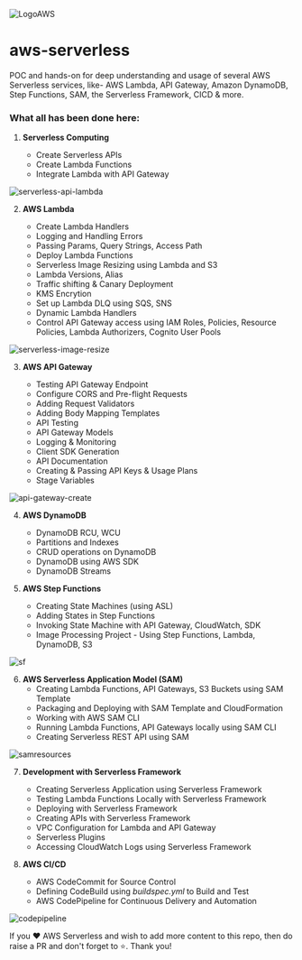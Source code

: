 ![LogoAWS](https://user-images.githubusercontent.com/26769575/95014766-a7686680-0666-11eb-8ead-99fc25305a92.png)

# aws-serverless
POC and hands-on for deep understanding and usage of several AWS Serverless services, like- AWS Lambda, API Gateway, Amazon DynamoDB, Step Functions, SAM, the Serverless Framework, CICD &amp; more.

### What all has been done here:

1. **Serverless Computing**

    - Create Serverless APIs
    - Create Lambda Functions
    - Integrate Lambda with API Gateway
    
![serverless-api-lambda](https://user-images.githubusercontent.com/26769575/97874680-5b7d1000-1d3f-11eb-8431-37a9771ccad2.png)

2. **AWS Lambda**

    - Create Lambda Handlers  
    - Logging and Handling Errors
    - Passing Params, Query Strings, Access Path
    - Deploy Lambda Functions
    - Serverless Image Resizing using Lambda and S3
    - Lambda Versions, Alias
    - Traffic shifting & Canary Deployment
    - KMS Encrytion
    - Set up Lambda DLQ using SQS, SNS
    - Dynamic Lambda Handlers
    - Control API Gateway access using IAM Roles, Policies, Resource Policies, Lambda Authorizers, Cognito User Pools
    
![serverless-image-resize](https://user-images.githubusercontent.com/26769575/98078048-516e2500-1e97-11eb-9132-e253de3f3a76.png)

3. **AWS API Gateway**

    - Testing API Gateway Endpoint
    - Configure CORS and Pre-flight Requests
    - Adding Request Validators
    - Adding Body Mapping Templates
    - API Testing
    - API Gateway Models
    - Logging & Monitoring
    - Client SDK Generation
    - API Documentation
    - Creating & Passing API Keys & Usage Plans
    - Stage Variables
    
![api-gateway-create](https://user-images.githubusercontent.com/26769575/98260341-38ee2f80-1fa9-11eb-91a1-300680d4897a.JPG)

4. **AWS DynamoDB**

    - DynamoDB RCU, WCU
    - Partitions and Indexes
    - CRUD operations on DynamoDB
    - DynamoDB using AWS SDK
    - DynamoDB Streams
    
5. **AWS Step Functions**
    - Creating State Machines (using ASL)
    - Adding States in Step Functions
    - Invoking State Machine with API Gateway, CloudWatch, SDK
    - Image Processing Project - Using Step Functions, Lambda, DynamoDB, S3
    
![sf](https://user-images.githubusercontent.com/26769575/99347347-ea039c80-28bc-11eb-8402-dc4190af6015.JPG)

6. **AWS Serverless Application Model (SAM)**
    - Creating Lambda Functions, API Gateways, S3 Buckets using SAM Template
    - Packaging and Deploying with SAM Template and CloudFormation
    - Working with AWS SAM CLI
    - Running Lambda Functions, API Gateways locally using SAM CLI
    - Creating Serverless REST API using SAM
    
![samresources](https://user-images.githubusercontent.com/26769575/99364963-a9b41680-28dc-11eb-8f91-1e7ba6075b1e.JPG)

7. **Development with Serverless Framework**
    - Creating Serverless Application using Serverless Framework
    - Testing Lambda Functions Locally with Serverless Framework
    - Deploying with Serverless Framework
    - Creating APIs with Serverless Framework
    - VPC Configuration for Lambda and API Gateway
    - Serverless Plugins
    - Accessing CloudWatch Logs using Serverless Framework
    
8. **AWS CI/CD**
    - AWS CodeCommit for Source Control
    - Defining CodeBuild using _buildspec.yml_ to Build and Test
    - AWS CodePipeline for Continuous Delivery and Automation
    
![codepipeline](https://user-images.githubusercontent.com/26769575/99695323-737cbf80-2ab3-11eb-9658-d0d4e8d5c42e.JPG)

If you :heart: AWS Serverless and wish to add more content to this repo, then do raise a PR and don't forget to :star:. Thank you!
